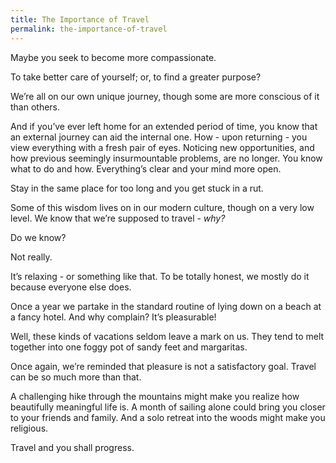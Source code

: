 ```yaml
---
title: The Importance of Travel
permalink: the-importance-of-travel
---
```


Maybe you seek to become more compassionate.

To take better care of yourself; or, to find a greater purpose?

We’re all on our own unique journey, though some are more conscious of it than others.

And if you’ve ever left home for an extended period of time, you know that an external journey can aid the internal one. How - upon returning - you view everything with a fresh pair of eyes. Noticing new opportunities, and how previous seemingly insurmountable problems, are no longer. You know what to do and how. Everything’s clear and your mind more open.

Stay in the same place for too long and you get stuck in a rut.

Some of this wisdom lives on in our modern culture, though on a very low level. We know that we’re supposed to travel - *why?*

Do we know?

Not really.

It’s relaxing - or something like that. To be totally honest, we mostly do it because everyone else does.

Once a year we partake in the standard routine of lying down on a beach at a fancy hotel. And why complain? It’s pleasurable!

Well, these kinds of vacations seldom leave a mark on us. They tend to melt together into one foggy pot of sandy feet and margaritas.

Once again, we’re reminded that pleasure is not a satisfactory goal. Travel can be so much more than that.

A challenging hike through the mountains might make you realize how beautifully meaningful life is. A month of sailing alone could bring you closer to your friends and family. And a solo retreat into the woods might make you religious.

Travel and you shall progress.
